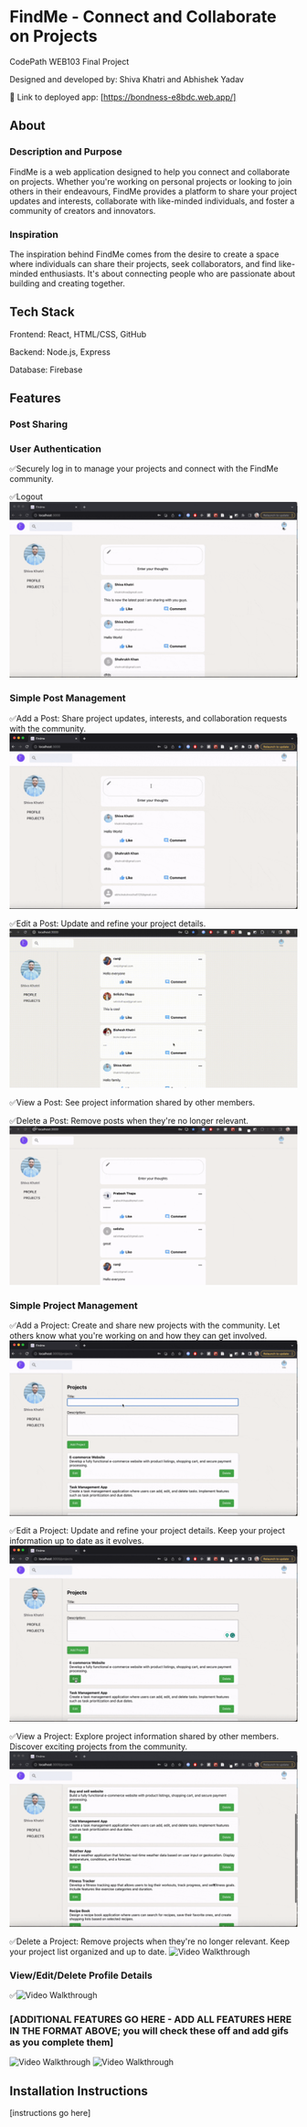 # FindMe - Connect and Collaborate on Projects

CodePath WEB103 Final Project

Designed and developed by: Shiva Khatri and Abhishek Yadav

🔗 Link to deployed app: [https://bondness-e8bdc.web.app/]

## About

### Description and Purpose

FindMe is a web application designed to help you connect and collaborate on projects. Whether you're working on personal projects or looking to join others in their endeavours, FindMe provides a platform to share your project updates and interests, collaborate with like-minded individuals, and foster a community of creators and innovators.

### Inspiration

The inspiration behind FindMe comes from the desire to create a space where individuals can share their projects, seek collaborators, and find like-minded enthusiasts. It's about connecting people who are passionate about building and creating together.

## Tech Stack

Frontend: React, HTML/CSS, GitHub

Backend: Node.js, Express

Database: Firebase

## Features

### Post Sharing



### User Authentication
✅Securely log in to manage your projects and connect with the FindMe community.
<img src='./login.gif' title='' width='' alt='' />

✅Logout
<img src='./logout.gif' title='' width='' alt='' />





### Simple Post Management
✅Add a Post: Share project updates, interests, and collaboration requests with the community.
<img src='./postapost.gif' title='' width='' alt='' />

✅Edit a Post: Update and refine your project details.
<img src='./editpost.gif' title='' width='' alt='' />

✅View a Post: See project information shared by other members.
<img src='./viewposts.gif' title='' width='' alt='' />

✅Delete a Post: Remove posts when they're no longer relevant.
<img src='./deletepost.gif' title='' width='' alt='' />

### Simple Project Management
✅Add a Project: Create and share new projects with the community. Let others know what you're working on and how they can get involved.
<img src='./newproject.gif' title='Video Walkthrough' width='' alt='Video Walkthrough' />

✅Edit a Project: Update and refine your project details. Keep your project information up to date as it evolves.
<img src='./editproject.gif' title='Video Walkthrough' width='' alt='Video Walkthrough' />

✅View a Project: Explore project information shared by other members. Discover exciting projects from the community.
<img src='./viewprojects.gif' title='Video Walkthrough' width='' alt='Video Walkthrough' />

✅Delete a Project: Remove projects when they're no longer relevant. Keep your project list organized and up to date.
<img src='./deleteprojects.gif' title='Video Walkthrough' width='' alt='Video Walkthrough' />

### View/Edit/Delete Profile Details
✅<img src='./detailsprofile.gif' title='Video Walkthrough' width='' alt='Video Walkthrough' />




### [ADDITIONAL FEATURES GO HERE - ADD ALL FEATURES HERE IN THE FORMAT ABOVE; you will check these off and add gifs as you complete them]

<img src='https://i.imgur.com/DEJRewH.gif' title='Video Walkthrough' width='' alt='Video Walkthrough' />
<img src='https://media.giphy.com/media/l46Cq9CZ7V5yGpOCA/giphy.gif' title='Video Walkthrough' width='' alt='Video Walkthrough' />


## Installation Instructions

[instructions go here]
